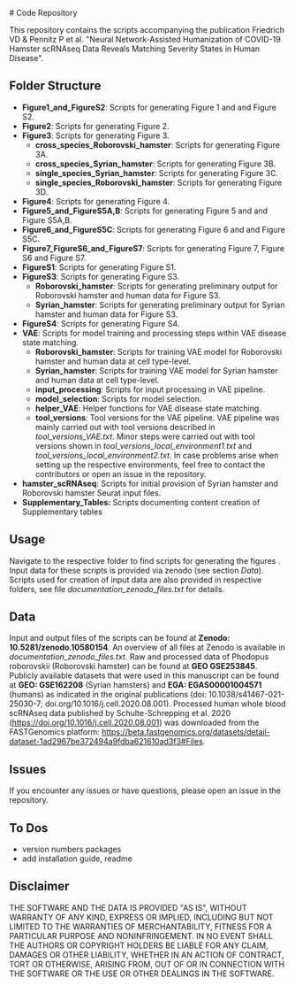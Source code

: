 \# Code Repository

This repository contains the scripts accompanying the publication Friedrich VD & Pennitz P et al. "Neural Network-Assisted Humanization of COVID-19 Hamster scRNAseq Data Reveals Matching Severity States in Human Disease".

## Folder Structure

-   **Figure1_and_FigureS2**: Scripts for generating Figure 1 and and Figure S2.
-   **Figure2**: Scripts for generating Figure 2.
-   **Figure3**: Scripts for generating Figure 3.
    -   **cross_species_Roborovski_hamster**: Scripts for generating Figure 3A.
    -   **cross_species_Syrian_hamster**: Scripts for generating Figure 3B.
    -   **single_species_Syrian_hamster**: Scripts for generating Figure 3C.
    -   **single_species_Roborovski_hamster**: Scripts for generating Figure 3D.
-   **Figure4**: Scripts for generating Figure 4.
-   **Figure5_and_FigureS5A,B**: Scripts for generating Figure 5 and and Figure S5A,B.
-   **Figure6_and_FigureS5C**: Scripts for generating Figure 6 and and Figure S5C.
-   **Figure7_FigureS6_and_FigureS7**: Scripts for generating Figure 7, Figure S6 and Figure S7.
-   **FigureS1**: Scripts for generating Figure S1.
-   **FigureS3**: Scripts for generating Figure S3.
    -   **Roborovski_hamster**: Scripts for generating preliminary output for Roborovski hamster and human data for Figure S3.
    -   **Syrian_hamster**: Scripts for generating preliminary output for Syrian hamster and human data for Figure S3.
-   **FigureS4**: Scripts for generating Figure S4.
-   **VAE**: Scripts for model training and processing steps within VAE disease state matching.
    -   **Roborovski_hamster**: Scripts for training VAE model for Roborovski hamster and human data at cell type-level.
    -   **Syrian_hamster**: Scripts for training VAE model for Syrian hamster and human data at cell type-level.
    -   **input_processing**: Scripts for input processing in VAE pipeline.
    -   **model_selection**: Scripts for model selection.
    -   **helper_VAE**: Helper functions for VAE disease state matching.
    -   **tool_versions**: Tool versions for the VAE pipeline. VAE pipeline was mainly carried out with tool versions described in *tool_versions_VAE.txt*. Minor steps were carried out with tool versions shown in *tool_versions_local_environment1.txt* and *tool_versions_local_environment2.txt*. In case problems arise when setting up the respective environments, feel free to contact the contributors or open an issue in the repository.
-   **hamster_scRNAseq**: Scripts for initial provision of Syrian hamster and Roborovski hamster Seurat input files.
-   **Supplementary_Tables:** Scripts documenting content creation of Supplementary tables

## Usage

Navigate to the respective folder to find scripts for generating the figures . Input data for these scripts is provided via zenodo (see section *Data*). Scripts used for creation of input data are also provided in respective folders, see file *documentation_zenodo_files.txt* for details.

## Data

Input and output files of the scripts can be found at **Zenodo: 10.5281/zenodo.10580154**. An overview of all files at Zenodo is available in *documentation_zenodo_files.txt*. Raw and processed data of Phodopus roborovskii (Roborovski hamster) can be found at **GEO GSE253845**. Publicly available datasets that were used in this manuscript can be found at **GEO: GSE162208** (Syrian hamsters) and **EGA: EGAS00001004571** (humans) as indicated in the original publications (doi: 10.1038/s41467-021-25030-7; doi.org/10.1016/j.cell.2020.08.001). Processed human whole blood scRNAseq data published by Schulte-Schrepping et al. 2020 (<https://doi.org/10.1016/j.cell.2020.08.001>) was downloaded from the FASTGenomics platform: <https://beta.fastgenomics.org/datasets/detail-dataset-1ad2967be372494a9fdba621610ad3f3#Files>.

## Issues

If you encounter any issues or have questions, please open an issue in the repository.

## To Dos

- version numbers packages
- add installation guide, readme  



## Disclaimer

THE SOFTWARE AND THE DATA IS PROVIDED "AS IS", WITHOUT WARRANTY OF ANY KIND, EXPRESS OR IMPLIED, INCLUDING BUT NOT LIMITED TO THE WARRANTIES OF MERCHANTABILITY, FITNESS FOR A PARTICULAR PURPOSE AND NONINFRINGEMENT. IN NO EVENT SHALL THE AUTHORS OR COPYRIGHT HOLDERS BE LIABLE FOR ANY CLAIM, DAMAGES OR OTHER LIABILITY, WHETHER IN AN ACTION OF CONTRACT, TORT OR OTHERWISE, ARISING FROM, OUT OF OR IN CONNECTION WITH THE SOFTWARE OR THE USE OR OTHER DEALINGS IN THE SOFTWARE.
